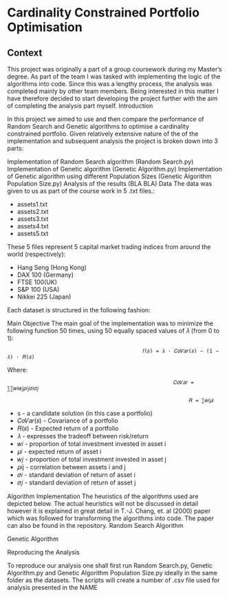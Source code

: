 # Cardinality Constrained Portfolio Optimisation

## Context

This project was originally a part of a group coursework during my Master’s degree. As part of the team I was tasked with implementing the logic of the algorithms into code. Since this was a lengthy process, the analysis was completed mainly by other team members. Being interested in this matter I have therefore decided to start developing the project further with the aim of completing the analysis part myself.
Introduction

In this project we aimed to use  and then compare the performance of Random Search and Genetic algorithms to optimise a cardinality constrained portfolio. Given relatively extensive nature of the of the implementation and subsequent analysis the project is broken down into 3 parts:

Implementation of Random Search algorithm (Random Search.py)
Implementation of Genetic algorithm (Genetic Algorithm.py)
Implementation of Genetic algorithm using different Population Sizes (Genetic Algorithm Population Size.py)
Analysis of the results (BLA BLA)
Data
The data was given to us as part of the course work in 5 .txt files.:
- assets1.txt
- assets2.txt
- assets3.txt
- assets4.txt
- assets5.txt

These 5 files represent 5 capital market trading indices from around the world (respectively):
- Hang Seng (Hong Kong)
- DAX 100 (Germany)
- FTSE 100(UK)
- S&P 100 (USA)
- Nikkei 225 (Japan)





Each dataset is structured in the following fashion:

Main Objective
The main goal of the implementation was to minimize the following function 50 times, using 50 equally spaced values of 𝜆 (from 0 to 1):

                                                𝑓(𝑠) = 𝜆 · 𝐶𝑜𝑉𝑎𝑟(𝑠) − (1 − 𝜆) · 𝑅(𝑠)  

Where: 						
                                
                                                          𝐶𝑜𝑉𝑎𝑟 = ∑∑𝑤𝑖𝑤𝑗𝜌𝑖𝑗𝜎𝑖𝜎𝑗 	

                                                               𝑅 = ∑𝑤𝑖𝜇𝑖
          
- s - a candidate solution (in this case a portfolio)
- 𝐶𝑜𝑉𝑎𝑟(𝑠) - Covariance of a portfolio
- 𝑅(𝑠) - Expected return of a portfolio
- 𝜆 - expresses the tradeoff between risk/return 
- 𝑤𝑖 - proportion of total investment invested in asset i
- 𝜇𝑖  - expected return of asset i
- 𝑤𝑗 - proportion of total investment invested in asset j
- 𝜌𝑖j - correlation between assets i and j 
- 𝜎𝑖 - standard deviation of return of asset i
- 𝜎𝑗 - standard deviation of return of asset j

Algorithm Implementation
The heuristics of the algorithms used are depicted below. The actual heuristics will not be discussed in detail however it is explained in great detail in T.-J. Chang, et. al (2000) paper which was followed for transforming the algorithms into code. The paper can also be found in the repository. 
Random Search Algorithm








Genetic Algorithm

Reproducing the Analysis

To reproduce our analysis one shall first run Random Search.py, Genetic Algorithm.py and Genetic Algorithm Population Size.py ideally in the same folder as the datasets. The scripts will create a number of .csv file used for analysis presented in the NAME
